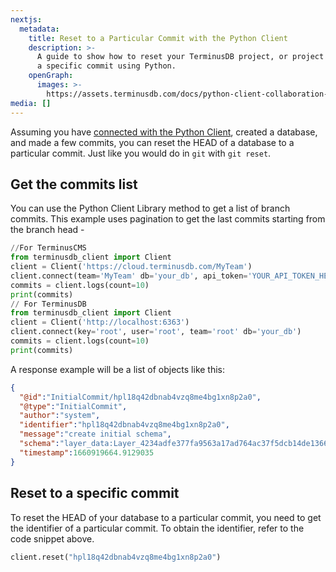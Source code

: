 ```yaml
---
nextjs:
  metadata:
    title: Reset to a Particular Commit with the Python Client
    description: >-
      A guide to show how to reset your TerminusDB project, or project branch, to
      a specific commit using Python.
    openGraph:
      images: >-
        https://assets.terminusdb.com/docs/python-client-collaboration-reset.png
media: []
---
```


Assuming you have [connected with the Python Client](/docs/connect-with-python-client/), created a database, and made a few commits, you can reset the HEAD of a database to a particular commit. Just like you would do in `git` with `git reset`.

## Get the commits list

You can use the Python Client Library method to get a list of branch commits. This example uses pagination to get the last commits starting from the branch head -

```python
//For TerminusCMS
from terminusdb_client import Client
client = Client('https://cloud.terminusdb.com/MyTeam')
client.connect(team='MyTeam' db='your_db', api_token='YOUR_API_TOKEN_HERE')
commits = client.logs(count=10)
print(commits)
// For TerminusDB
from terminusdb_client import Client
client = Client('http://localhost:6363')
client.connect(key='root', user='root', team='root' db='your_db')
commits = client.logs(count=10)
print(commits)
```

A response example will be a list of objects like this:

```json
{
  "@id":"InitialCommit/hpl18q42dbnab4vzq8me4bg1xn8p2a0",
  "@type":"InitialCommit",
  "author":"system",
  "identifier":"hpl18q42dbnab4vzq8me4bg1xn8p2a0",
  "message":"create initial schema",
  "schema":"layer_data:Layer_4234adfe377fa9563a17ad764ac37f5dcb14de13668ea725ef0748248229a91b",
  "timestamp":1660919664.9129035
}
```

## Reset to a specific commit

To reset the HEAD of your database to a particular commit, you need to get the identifier of a particular commit. To obtain the identifier, refer to the code snippet above.

```python
client.reset("hpl18q42dbnab4vzq8me4bg1xn8p2a0")
```